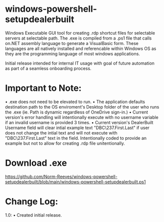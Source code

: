 # windows-powershell-setupdealerbuilt

Windows Executable GUI tool for creating .rdp shortcut files for selectable servers at selectable path.  The .exe is compiled from a .ps1 file that calls on.NET assembly language to generate a VisualBasic form.  These languages are all natively installed and referencable within Windows OS as they are the programming language of most windows applications.

Initial release intended for internal IT usage with goal of future automation as part of a seamless onboarding process.

Important to Note:
=========
• .exe does not need to be elevated to run.
• The application defaults destination path to the OS enviroment's Desktop folder of the user who runs the .exe (ie. Path is dynamic regardless of OneDrive sign-in.)
• Current version's error handling will intentionally execute with no username variable if an invalid username is provided 3 times.
• Current version's DealerBuilt Username field will clear intial example text "DBC\237.First.Last" if user does not change the intial text and will not execute with     "DBC\237.First.Last" text in the field.  Intentionally coded to provide an example but not to allow for creating .rdp file unitentionally.

Download .exe
=========
https://github.com/Norm-Reeves/windows-powershell-setupdealerbuilt/blob/main/windows-powershell-setupdealerbuilt.ps1

Change Log:
============
1.0:
  • Created initial release.
